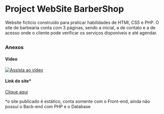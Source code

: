 # Project WebSite BarberShop

Website fictício construído para praticar habilidades de HTMl, CSS e PHP. O site de barbearia conta com 3 páginas, sendo a inicial, a de contato e a de acesso onde o cliente pode verificar os serviços disponíveis e até agendar.

##

### Anexos

#### Vídeo

[![Assista ao vídeo](https://img.youtube.com/vi/FK_adMKRyC8/maxresdefault.jpg)](https://youtu.be/FK_adMKRyC8)

#### Link do site*

<a href="https://gabriel-steixeira.github.io/Project-BarberShop/frontend/index.html">Clique aqui</a>

*o site publicado é estático, conta somente com o Front-end, ainda não possui o Back-end com PHP e o Database
